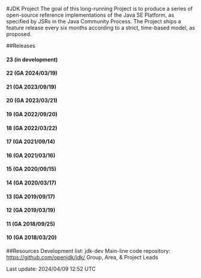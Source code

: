#JDK Project
The goal of this long-running Project is to produce a series of open-source reference implementations of the Java SE Platform, as specified by JSRs in the Java Community Process. The Project ships a feature release every six months according to a strict, time-based model, as proposed.

##Releases
#### 23 (in development)
#### 22 (GA 2024/03/19)
#### 21 (GA 2023/09/19)
#### 20 (GA 2023/03/21)
#### 19 (GA 2022/09/20)
#### 18 (GA 2022/03/22)
#### 17 (GA 2021/09/14)
#### 16 (GA 2021/03/16)
#### 15 (GA 2020/09/15)
#### 14 (GA 2020/03/17)
#### 13 (GA 2019/09/17)
#### 12 (GA 2019/03/19)
#### 11 (GA 2018/09/25)
#### 10 (GA 2018/03/20)

##Resources
Development list: jdk-dev
Main-line code repository: https://github.com/openjdk/jdk/
Group, Area, & Project Leads

Last update: 2024/04/09 12:52 UTC